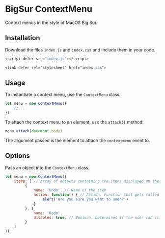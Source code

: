 # BigSur ContextMenu
Context menus in the style of MacOS Big Sur.

## Installation
Download the files `index.js` and `index.css` and include them in your code.
```javascript
<script defer src="index.js"></script>
```
```css
<link defer rel="stylesheet" href="index.css">
```

## Usage
To instantiate a context menu, use the `ContextMenu` class:
```javascript
let menu = new ContextMenu({
    //...
})
```

To attach the context menu to an element, use the `attach()` method:
```javascript
menu.attach(document.body)
```
The argument passed is the element to attach the `contextmenu` event to.

## Options
Pass an object into the `ContextMenu` class.
```javascript
let menu = new ContextMenu({
    items: [ // Array of objects containing the items displayed on the menu
         {
             name: 'Undo', // Name of the item
             action: function() { // Action. Function that gets called upon click of the item
                 alert('Are you sure you want to undo?')
             }
         }, {
             name: 'Redo',
             disabled: true, // Boolean. Determines if the user can click the item or not. If true, the item will be greyed out and will not respond to actions.
         }
    ]
})
```
